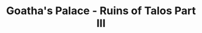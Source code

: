 ---
mission_id: palace
editorsChoice:
title: "Goatha's Palace - Ruins of Talos Part III"
authors: 
    - "John Johnson"
date:
filename: "palace.zip"
description: "Having won an auction for a data tape containing information on the Jedi, Marek Sunrider is heading to Hutt Lord Goatha's palace to claim his prize. Always the cautious type Marek knew there were undoubtably other interested parties.  He would need to be careful."
heroImage: 
levelReplaced:	SECBASE
difficulty: yes
bm:	yes
fme: no
wax: yes
three_do: no
voc: yes
gmd: no
vue: no
lfd: yes
base: "New level from scratch" 
editors: "WDFUSE 2.00"

---